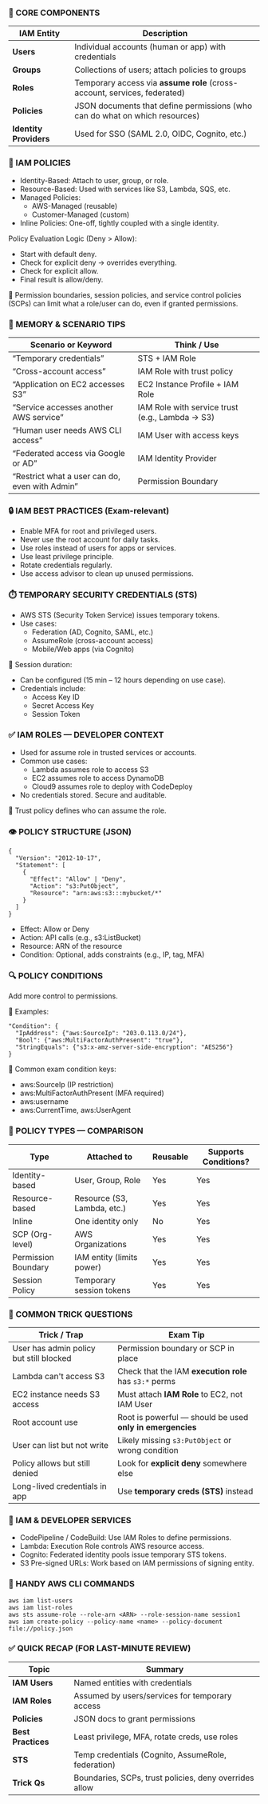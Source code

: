 ### 🔹 CORE COMPONENTS
| IAM Entity             | Description                                                                 |
| ---------------------- | --------------------------------------------------------------------------- |
| **Users**              | Individual accounts (human or app) with credentials                         |
| **Groups**             | Collections of users; attach policies to groups                             |
| **Roles**              | Temporary access via **assume role** (cross-account, services, federated)   |
| **Policies**           | JSON documents that define permissions (who can do what on which resources) |
| **Identity Providers** | Used for SSO (SAML 2.0, OIDC, Cognito, etc.)                                |

### 🔑 IAM POLICIES
- Identity-Based: Attach to user, group, or role.
- Resource-Based: Used with services like S3, Lambda, SQS, etc.
- Managed Policies:
  - AWS-Managed (reusable)
  - Customer-Managed (custom)
- Inline Policies: One-off, tightly coupled with a single identity.

Policy Evaluation Logic (Deny > Allow):
- Start with default deny.
- Check for explicit deny → overrides everything.
- Check for explicit allow.
- Final result is allow/deny.

📌 Permission boundaries, session policies, and service control policies (SCPs) can limit what a role/user can do, even if granted permissions.

### 🧠 MEMORY & SCENARIO TIPS
| Scenario or Keyword                            | Think / Use                                     |
| ---------------------------------------------- | ----------------------------------------------- |
| “Temporary credentials”                        | STS + IAM Role                                  |
| “Cross-account access”                         | IAM Role with trust policy                      |
| “Application on EC2 accesses S3”               | EC2 Instance Profile + IAM Role                 |
| “Service accesses another AWS service”         | IAM Role with service trust (e.g., Lambda → S3) |
| “Human user needs AWS CLI access”              | IAM User with access keys                       |
| “Federated access via Google or AD”            | IAM Identity Provider                           |
| “Restrict what a user can do, even with Admin” | Permission Boundary                             |

### 🔒 IAM BEST PRACTICES (Exam-relevant)
- Enable MFA for root and privileged users.
- Never use the root account for daily tasks.
- Use roles instead of users for apps or services.
- Use least privilege principle.
- Rotate credentials regularly.
- Use access advisor to clean up unused permissions.

### ⏱️ TEMPORARY SECURITY CREDENTIALS (STS)
- AWS STS (Security Token Service) issues temporary tokens.
- Use cases:
  - Federation (AD, Cognito, SAML, etc.)
  - AssumeRole (cross-account access)
  - Mobile/Web apps (via Cognito)

🧠 Session duration:
- Can be configured (15 min – 12 hours depending on use case).
- Credentials include:
  - Access Key ID
  - Secret Access Key
  - Session Token

### ✅ IAM ROLES — DEVELOPER CONTEXT
- Used for assume role in trusted services or accounts.
- Common use cases:
  - Lambda assumes role to access S3
  - EC2 assumes role to access DynamoDB 
  - Cloud9 assumes role to deploy with CodeDeploy
- No credentials stored. Secure and auditable.

📌 Trust policy defines who can assume the role.

### 👁️ POLICY STRUCTURE (JSON)
```
{
  "Version": "2012-10-17",
  "Statement": [
    {
      "Effect": "Allow" | "Deny",
      "Action": "s3:PutObject",
      "Resource": "arn:aws:s3:::mybucket/*"
    }
  ]
}
```
- Effect: Allow or Deny
- Action: API calls (e.g., s3:ListBucket)
- Resource: ARN of the resource
- Condition: Optional, adds constraints (e.g., IP, tag, MFA)

### 🔍 POLICY CONDITIONS
Add more control to permissions.

📌 Examples:
```
"Condition": {
  "IpAddress": {"aws:SourceIp": "203.0.113.0/24"},
  "Bool": {"aws:MultiFactorAuthPresent": "true"},
  "StringEquals": {"s3:x-amz-server-side-encryption": "AES256"}
}
```
🧠 Common exam condition keys:
- aws:SourceIp (IP restriction)
- aws:MultiFactorAuthPresent (MFA required)
- aws:username 
- aws:CurrentTime, aws:UserAgent

### 🔄 POLICY TYPES — COMPARISON
| Type                | Attached to                 | Reusable | Supports Conditions? |
| ------------------- | --------------------------- | -------- | -------------------- |
| Identity-based      | User, Group, Role           | Yes      | Yes                  |
| Resource-based      | Resource (S3, Lambda, etc.) | Yes      | Yes                  |
| Inline              | One identity only           | No       | Yes                  |
| SCP (Org-level)     | AWS Organizations           | Yes      | Yes                  |
| Permission Boundary | IAM entity (limits power)   | Yes      | Yes                  |
| Session Policy      | Temporary session tokens    | Yes      | Yes                  |

### 🧠 COMMON TRICK QUESTIONS
| Trick / Trap                            | Exam Tip                                                  |
| --------------------------------------- | --------------------------------------------------------- |
| User has admin policy but still blocked | Permission boundary or SCP in place                       |
| Lambda can't access S3                  | Check that the IAM **execution role** has `s3:*` perms    |
| EC2 instance needs S3 access            | Must attach **IAM Role** to EC2, not IAM User             |
| Root account use                        | Root is powerful — should be used **only in emergencies** |
| User can list but not write             | Likely missing `s3:PutObject` or wrong condition          |
| Policy allows but still denied          | Look for **explicit deny** somewhere else                 |
| Long-lived credentials in app           | Use **temporary creds (STS)** instead                     |

### 🔎 IAM & DEVELOPER SERVICES
- CodePipeline / CodeBuild: Use IAM Roles to define permissions. 
- Lambda: Execution Role controls AWS resource access. 
- Cognito: Federated identity pools issue temporary STS tokens. 
- S3 Pre-signed URLs: Work based on IAM permissions of signing entity.

### 🔧 HANDY AWS CLI COMMANDS
```
aws iam list-users
aws iam list-roles
aws sts assume-role --role-arn <ARN> --role-session-name session1
aws iam create-policy --policy-name <name> --policy-document file://policy.json
```

### ✅ QUICK RECAP (FOR LAST-MINUTE REVIEW)
| Topic              | Summary                                                |
| ------------------ | ------------------------------------------------------ |
| **IAM Users**      | Named entities with credentials                        |
| **IAM Roles**      | Assumed by users/services for temporary access         |
| **Policies**       | JSON docs to grant permissions                         |
| **Best Practices** | Least privilege, MFA, rotate creds, use roles          |
| **STS**            | Temp credentials (Cognito, AssumeRole, federation)     |
| **Trick Qs**       | Boundaries, SCPs, trust policies, deny overrides allow |





